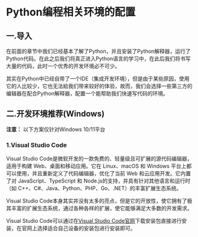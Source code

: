 # Python编程相关环境的配置

## 一.导入

在前面的章节中我们已经基本了解了Python，并且安装了Python解释器，运行了Python代码。在此之后我们将真正进入Python语言的学习中，在此后我们将书写大量的代码，此时一个优秀的开发环境必不可少。

其实在Python中已经自带了一个IDE（集成开发环境），但是由于某些原因，使用它的人比较少，它也无法給我们带来较好的体验，故而，我们会选择一些第三方的编辑器在配合Python解释器，配置一个能帮助我们快速写代码的环境。

## 二.开发环境推荐(Windows)

**注意：** 以下方案仅针对Windows 10/11平台

### 1.Visual Studio Code

Visual Studio Code是微软开发的一款免费的、轻量级且可扩展的源代码编辑器，适用于构建 Web、桌面和移动应用。它在 Linux、macOS 和 Windows 平台上都可以使用，并且重新定义了代码编辑器，优化了当前 Web 和云应用开发。它内置了对 JavaScript、TypeScript 和 Node.js的支持，并具有针对其他语言和运行时（如 C++、C#、Java、Python、PHP、Go、.NET）的丰富扩展生态系统。

Visual Studio Code本身其实并没有太多的亮点，但是它的开放性，使它拥有了极其丰富的扩展生态系统，通过各种各样的扩展，使它能够满足大多数的开发需求。

Visual Studio Code可以通过在[Visual Studio Code官网](https://code.visualstudio.com/Download)下载安装包直接进行安装，在官网上选择适合自己设备的安装包进行安装即可。